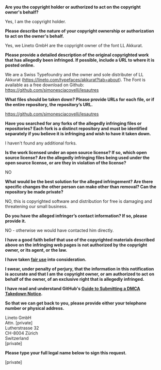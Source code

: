 **Are you the copyright holder or authorized to act on the copyright owner's behalf?**   
   
Yes, I am the copyright holder.   
   
**Please describe the nature of your copyright ownership or authorization to act on the owner's behalf.**   
   
Yes, we Lineto GmbH are the copyright owner of the font LL Akkurat.   
   
**Please provide a detailed description of the original copyrighted work that has allegedly been infringed. If possible, include a URL to where it is posted online.**   
   
We are a Swiss Typefoundry and the owner and sole distributer of LL Akkurat (https://lineto.com/typefaces/akkurat?tab=about). The Font is available as a free download on Github: https://github.com/simonesciacovelli/lesautres   
   
**What files should be taken down? Please provide URLs for each file, or if the entire repository, the repository’s URL.**   
   
https://github.com/simonesciacovelli/lesautres   
   
**Have you searched for any forks of the allegedly infringing files or repositories? Each fork is a distinct repository and must be identified separately if you believe it is infringing and wish to have it taken down.**   
   
I haven't found any additional forks.   
   
**Is the work licensed under an open source license? If so, which open source license? Are the allegedly infringing files being used under the open source license, or are they in violation of the license?**   
   
NO   
   
**What would be the best solution for the alleged infringement? Are there specific changes the other person can make other than removal? Can the repository be made private?**   
   
NO, this is copyrighted software and distribution for free is damaging and threatening our small business.   
   
**Do you have the alleged infringer’s contact information? If so, please provide it.**   
   
NO - otherwise we would have contacted him directly.   
   
**I have a good faith belief that use of the copyrighted materials described above on the infringing web pages is not authorized by the copyright owner, or its agent, or the law.**   
   
**I have taken <a href="https://www.lumendatabase.org/topics/22">fair use</a> into consideration.**   
   
**I swear, under penalty of perjury, that the information in this notification is accurate and that I am the copyright owner, or am authorized to act on behalf of the owner, of an exclusive right that is allegedly infringed.**   
   
**I have read and understand GitHub's <a href="https://help.github.com/articles/guide-to-submitting-a-dmca-takedown-notice/">Guide to Submitting a DMCA Takedown Notice</a>.**   
   
**So that we can get back to you, please provide either your telephone number or physical address.**   
   
Lineto GmbH   
Attn. [private]  
Lutherstrasse 32   
CH-8004 Zürich   
Switzerland   
[private]   
   
**Please type your full legal name below to sign this request.**   
   
[private]   
